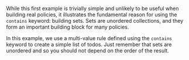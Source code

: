 <!-- markdownlint-disable MD041 -->
While this first example is trivially simple and unlikely to be useful when building real
policies, it illustrates the fundamental reason for using the `contains` keyword: building sets.
Sets are unordered collections, and they form an important building block for many policies.

In this example, we use a multi-value rule defined using the `contains` keyword to create a simple
list of todos. Just remember that sets are unordered and so you should not depend on the order of
the result.
